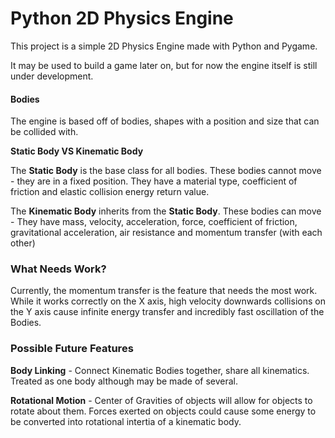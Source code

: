 # Python 2D Physics Engine #

This project is a simple 2D Physics Engine made with Python and Pygame.

It may be used to build a game later on, but for now the engine itself is still under development.

#### Bodies ####

The engine is based off of bodies, shapes with a position and size that can be collided with.

__Static Body VS Kinematic Body__

The __Static Body__ is the base class for all bodies. These bodies cannot move - they are in a fixed position. They have a material type, coefficient of friction and elastic collision energy return value.

The __Kinematic Body__ inherits from the __Static Body__. These bodies can move - They have mass, velocity, acceleration, force, coefficient of friction, gravitational acceleration, air resistance and momentum transfer (with each other)

### What Needs Work? ###

Currently, the momentum transfer is the feature that needs the most work. While it works correctly on the X axis, high velocity downwards collisions on the Y axis cause infinite energy transfer and incredibly fast oscillation of the Bodies.


### Possible Future Features ###

__Body Linking__ - Connect Kinematic Bodies together, share all kinematics. Treated as one body although may be made of several.

__Rotational Motion__ - Center of Gravities of objects will allow for objects to rotate about them. Forces exerted on objects could cause some energy to be converted into rotational intertia of a kinematic body.
